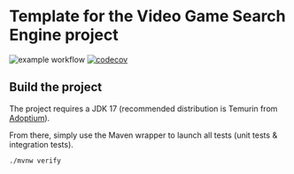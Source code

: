 # Template for the Video Game Search Engine project

![example workflow](https://github.com/vavouze/video_game_search_engine/actions/workflows/build.yml/badge.svg)
[![codecov](https://codecov.io/gh/vavouze/video_game_search_engine/branch/main/graph/badge.svg)](https://codecov.io/gh/vavouze/video_game_search_engine)

## Build the project

The project requires a JDK 17 (recommended distribution is Temurin from [Adoptium](https://adoptium.net/)).

From there, simply use the Maven wrapper to launch all tests (unit tests & integration tests).

`./mvnw verify`
